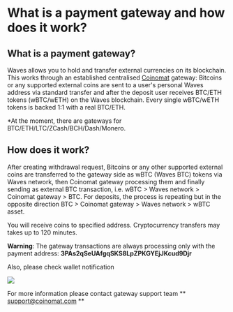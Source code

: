 # What is a payment gateway and how does it work?

## What is a payment gateway?

Waves allows you to hold and transfer external currencies on its blockchain. This works through an established centralised [Coinomat](https://coinomat.com/) gateway: Bitcoins or any supported external coins are sent to a user's personal Waves address via standard transfer and after the deposit user receives BTC/ETH tokens \(wBTC/wETH\) on the Waves blockchain. Every single wBTC/wETH tokens is backed 1:1 with a real BTC/ETH.

\*At the moment, there are gateways for BTC/ETH/LTC/ZCash/BCH/Dash/Monero.

## How does it work?

After creating withdrawal request, Bitcoins or any other supported external coins are transferred to the gateway side as wBTC (Waves BTC) tokens via Waves network, then Coinomat gateway processing them and finally sending as external BTC transaction, i.e. wBTC &gt; Waves network &gt; Coinomat gateway &gt; BTC. For deposits, the process is repeating but in the opposite direction BTC &gt; Coinomat gateway &gt; Waves network &gt; wBTC asset.

You will receive coins to specified address. Cryptocurrency transfers may takes up to 120 minutes.

**Warning**: The gateway transactions are always processing only with the payment address: **3PAs2qSeUAfgqSKS8LpZPKGYEjJKcud9Djr**

Also, please check wallet notification

![](/_assets/payment_gateway_01.png)

For more information please contact gateway support team ** support@coinomat.com **
